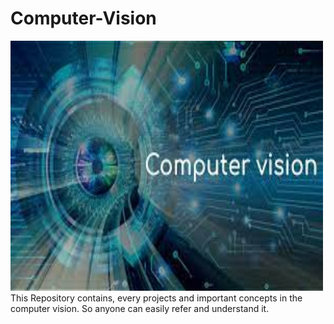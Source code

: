 # Computer-Vision
<img src = "assets/computer_vision.jpeg" width = "500" height = "400"/>
This Repository contains, every projects and important concepts in the computer vision. So anyone can easily refer and understand it.
